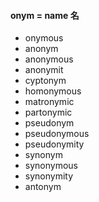 #### onym = name 名

- onymous
- anonym
- anonymous
- anonymit
- cyptonym
- homonymous
- matronymic
- partonymic
- pseudonym
- pseudonymous
- pseudonymity
- synonym
- synonymous
- synonymity
- antonym